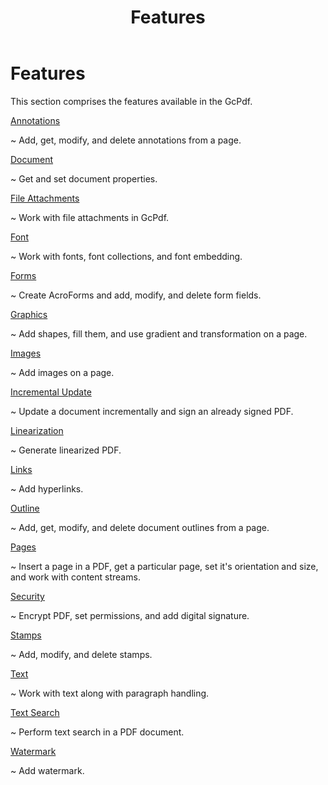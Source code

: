 ﻿---
id: Features
title: Features
---
Features
========

This section comprises the features available in the GcPdf.

[Annotations](http://help.grapecity.com/gcdocs/gcpdf/onlinehelp/Annotations.html)

~   Add, get, modify, and delete annotations from a page.

[Document](http://help.grapecity.com/gcdocs/gcpdf/onlinehelp/Document.html)

~   Get and set document properties.

[File
Attachments](http://help.grapecity.com/gcdocs/gcpdf/onlinehelp/FileAttachments.html)

~   Work with file attachments in GcPdf.

[Font](http://help.grapecity.com/gcdocs/gcpdf/onlinehelp/Font.html)

~   Work with fonts, font collections, and font embedding.

[Forms](http://help.grapecity.com/gcdocs/gcpdf/onlinehelp/Forms.html)

~   Create AcroForms and add, modify, and delete form fields.

[Graphics](http://help.grapecity.com/gcdocs/gcpdf/onlinehelp/Graphics.html)

~   Add shapes, fill them, and use gradient and transformation on a page.

[Images](http://help.grapecity.com/gcdocs/gcpdf/onlinehelp/Images.html)

~   Add images on a page.

[Incremental
Update](http://help.grapecity.com/gcdocs/gcpdf/onlinehelp/IncrementalUpdate.html)

~   Update a document incrementally and sign an already signed PDF.

[Linearization](http://help.grapecity.com/gcdocs/gcpdf/onlinehelp/Linearization.html)

~   Generate linearized PDF.

[Links](http://help.grapecity.com/gcdocs/gcpdf/onlinehelp/Links.html)

~   Add hyperlinks.

[Outline](http://help.grapecity.com/gcdocs/gcpdf/onlinehelp/Outline.html)

~   Add, get, modify, and delete document outlines from a page.

[Pages](http://help.grapecity.com/gcdocs/gcpdf/onlinehelp/Pages.html)

~   Insert a page in a PDF, get a particular page, set it's orientation and
    size, and work with content streams.

[Security](http://help.grapecity.com/gcdocs/gcpdf/onlinehelp/Security.html)

~   Encrypt PDF, set permissions, and add digital signature.

[Stamps](http://help.grapecity.com/gcdocs/gcpdf/onlinehelp/Stamps.html)

~   Add, modify, and delete stamps.

[Text](http://help.grapecity.com/gcdocs/gcpdf/onlinehelp/Text.html)

~   Work with text along with paragraph handling.

[Text Search](http://help.grapecity.com/gcdocs/gcpdf/onlinehelp/TextSearch.html)

~   Perform text search in a PDF document.

[Watermark](http://help.grapecity.com/gcdocs/gcpdf/onlinehelp/Watermark.html)

~   Add watermark.
